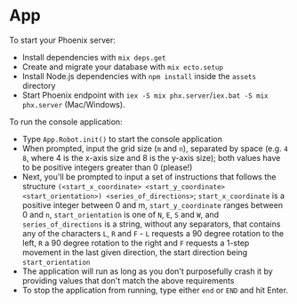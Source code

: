 # App

To start your Phoenix server:

  * Install dependencies with `mix deps.get`
  * Create and migrate your database with `mix ecto.setup`
  * Install Node.js dependencies with `npm install` inside the `assets` directory
  * Start Phoenix endpoint with `iex -S mix phx.server`/`iex.bat -S mix phx.server` (Mac/Windows).

To run the console application:
  * Type `App.Robot.init()` to start the console application
  * When prompted, input the grid size (`m` and `n`), separated by space (e.g. `4 8`, where 4 is the x-axis size and 8 is the y-axis size); both values have to be positive integers greater than 0 (please!)
  * Next, you'll be prompted to input a set of instructions that follows the structure `(<start_x_coordinate> <start_y_coordinate> <start_orientation>) <series_of_directions>`; `start_x_coordinate` is a positive integer
  between 0 and m, `start_y_coordinate` ranges between 0 and `n`, `start_orientation` is one of `N`, `E`, `S` and `W`, and `series_of_directions` is a string, without any separators, that contains any of the characters `L`,
  `R` and `F` - `L` requests a 90 degree rotation to the left, `R` a 90 degree rotation to the right and `F` requests a 1-step movement in the last given direction, the start direction being `start_orientation`
  * The application will run as long as you don't purposefully crash it by providing values that don't match the above requirements
  * To stop the application from running, type either `end` or `END` and hit Enter.

